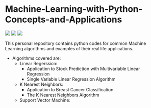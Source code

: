# Machine-Learning-with-Python-Concepts-and-Applications
![](https://img.shields.io/badge/Author-Malek%20Kchaou-yellow.svg) ![](https://img.shields.io/github/license/MK720-dev/Machine-Learning-with-Python-Concepts-and-Applications) ![](https://img.shields.io/badge/Python-%3E%3D3.10.11-blue.svg)

This personal repository contains python codes for common Machine Learning algorithms and examples of their real life applications. 
* Algorithms covered are:
  - Linear Regerssion:
      - Application to Stock Prediction with Multivariable Linear Regression 
      - Single Variable Linear Regression Algorithm 
  - K Nearest Neighbors:
      - Application to Breast Cancer Classification 
      - The K Nearest Neighbors Algorithm 
  - Support Vector Machine: 
